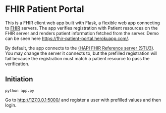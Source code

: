 # FHIR Patient Portal
This is a FHIR client web app built with Flask, a flexible web app connecting to
[FHIR](http://www.hl7.org/implement/standards/fhir/) servers. The app verifies registration with Patient resources on the FHIR server and renders patient information fetched from the server. Demo can be seen here https://fhir-patient-portal.herokuapp.com/.

By default, the app connects to the [(HAPI FHIR Reference server (STU3)](http://hapi.fhir.org/baseDstu3/). You may change the server it connects to, but the prefilled registration will fail because the registration must match a patient resource to pass the verification.

## Initiation
```
python app.py
```
Go to http://127.0.0.1:5000/ and register a user with prefilled values and then login.
